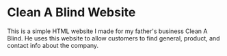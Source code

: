 # Clean A Blind Website
This is a simple HTML website I made for my father's business Clean A Blind. He uses this website to allow customers to find general, product, and contact info about the company.
